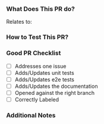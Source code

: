 ### What Does This PR do?

<!-- Describe here what is this PR doing, and how did you do it -->

Relates to: <!-- issue number -->

### How to Test This PR?

<!-- Provide instructions here on how to test the PR in the development environment -->

### Good PR Checklist

- [ ] Addresses one issue
- [ ] Adds/Updates unit tests
- [ ] Adds/Updates e2e tests
- [ ] Adds/Updates the documentation
- [ ] Opened against the right branch
- [ ] Correctly Labeled

### Additional Notes

<!-- Add any information here that could be helpful to the maintainers for understanding your contrition -->
